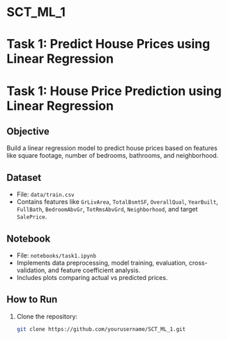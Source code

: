 # SCT_ML_1
# Task 1: Predict House Prices using Linear Regression
# Task 1: House Price Prediction using Linear Regression

## Objective
Build a linear regression model to predict house prices based on features like square footage, number of bedrooms, bathrooms, and neighborhood.

## Dataset
- File: `data/train.csv`
- Contains features like `GrLivArea`, `TotalBsmtSF`, `OverallQual`, `YearBuilt`, `FullBath`, `BedroomAbvGr`, `TotRmsAbvGrd`, `Neighborhood`, and target `SalePrice`.

## Notebook
- File: `notebooks/task1.ipynb`
- Implements data preprocessing, model training, evaluation, cross-validation, and feature coefficient analysis.
- Includes plots comparing actual vs predicted prices.

## How to Run
1. Clone the repository:
   ```bash
   git clone https://github.com/yourusername/SCT_ML_1.git
